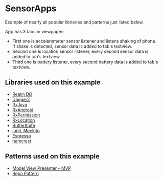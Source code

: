 # SensorApps
Example of nearly all popular libriaries and patterns just listed below.

App has 3 tabs in viewpager:
* First one is accelerometer sensor listener and listens shaking of phone. 
If shake is detected, sensor data is added to tab's textview.
* Second one is location sensor listener, every second sensor data is added to tab's textview.
* Third one is battery listener, every second battery data is added to tab's textview.

Libraries used on this example
------------------------------------
* [Realm DB](https://github.com/realm)
* [Dagger2](https://github.com/google/dagger)
* [RxJava](https://github.com/ReactiveX/RxJava)
* [RxAndroid](https://github.com/ReactiveX/RxAndroid)
* [RxPermission](https://github.com/tbruyelle/RxPermissions)
* [RxLocation](https://github.com/patloew/RxLocation)
* [ButterKnife](https://github.com/JakeWharton/butterknife)
* [junit, Mockito](http://site.mockito.org)
* [Espresso](https://developer.android.com/training/testing/espresso/index.html)
* [hamcrest](http://hamcrest.org/)

Patterns used on this example
------------------------------------
* [Model View Presenter - MVP](https://medium.com/@cervonefrancesco/model-view-presenter-android-guidelines-94970b430ddf)
* [Repo Pattern](https://msdn.microsoft.com/en-us/library/ff649690.aspx)


